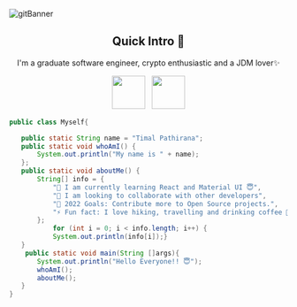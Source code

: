 ![gitBanner](https://user-images.githubusercontent.com/68840709/123083939-f1e37a80-d463-11eb-9ba5-d8818878705c.gif)

<h2 align="center"> Quick Intro 👋</h2>
<p align="center">I'm a graduate software engineer, crypto enthusiastic and a JDM lover✨ 
</p>

<p align="center"><a href="https://www.linkedin.com/in/timalpathirana/"><img src="https://image.flaticon.com/icons/png/512/1384/1384046.png" height=60></a> 
 &nbsp <a href="https://www.instagram.com/teexjdm/"><img src="https://image.flaticon.com/icons/png/512/1400/1400829.png" height=60></a> 
</p>

 ```java
 public class Myself{

    public static String name = "Timal Pathirana";
    public static void whoAmI() {
        System.out.println("My name is " + name);
    };
    public static void aboutMe() {
        String[] info = {
            "🌱 I am currently learning React and Material UI 😇",
            "👯 I am looking to collaborate with other developers",
            "🥅 2022 Goals: Contribute more to Open Source projects.",
            "⚡ Fun fact: I love hiking, travelling and drinking coffee 🤣"
        }; 
            for (int i = 0; i < info.length; i++) {
            System.out.println(info[i]);}
    }
     public static void main(String []args){
        System.out.println("Hello Everyone!! 😇");
        whoAmI();
        aboutMe();   
    }
} 
``` 
 
 
 
